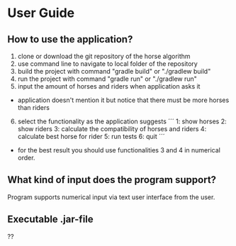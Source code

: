 # User Guide

## How to use the application?

1. clone or download the git repository of the horse algorithm
2. use command line to navigate to local folder of the repository
3. build the project with command "gradle build" or "./gradlew build"
4. run the project with command "gradle run" or "./gradlew run"
5. input the amount of horses and riders when application asks it
  - application doesn't mention it but notice that there must be more horses than riders
6. select the functionality as the application suggests
´´´
1: show horses
2: show riders
3: calculate the compatibility of horses and riders
4: calculate best horse for rider
5: run tests
6: quit
´´´
  - for the best result you should use functionalities 3 and 4 in numerical order.
 
## What kind of input does the program support?
Program supports numerical input via text user interface from the user.

## Executable .jar-file
??
